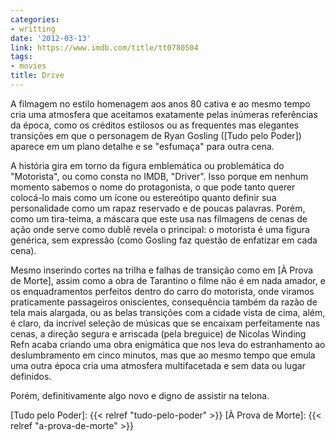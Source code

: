 ```yaml
---
categories:
- writting
date: '2012-03-13'
link: https://www.imdb.com/title/tt0780504
tags:
- movies
title: Drive
---
```


A filmagem no estilo homenagem aos anos 80 cativa e ao mesmo tempo cria uma atmosfera que aceitamos exatamente pelas inúmeras referências da época, como os créditos estilosos ou as frequentes mas elegantes transições em que o personagem de Ryan Gosling ([Tudo pelo Poder]) aparece em um plano detalhe e se "esfumaça" para outra cena.

A história gira em torno da figura emblemática ou problemática do "Motorista", ou como consta no IMDB, "Driver". Isso porque em nenhum momento sabemos o nome do protagonista, o que pode tanto querer colocá-lo mais como um ícone ou estereótipo quanto definir sua personalidade como um rapaz reservado e de poucas palavras. Porém, como um tira-teima, a máscara que este usa nas filmagens de cenas de ação onde serve como dublê revela o principal: o motorista é uma figura genérica, sem expressão (como Gosling faz questão de enfatizar em cada cena).

Mesmo inserindo cortes na trilha e falhas de transição como em [À Prova de Morte], assim como a obra de Tarantino o filme não é em nada amador, e os enquadramentos perfeitos dentro do carro do motorista, onde viramos praticamente passageiros oniscientes, consequência também da razão de tela mais alargada, ou as belas transições com a cidade vista de cima, além, é claro, da incrível seleção de músicas que se encaixam perfeitamente nas cenas, a direção segura e arriscada (pela breguice) de Nicolas Winding Refn acaba criando uma obra enigmática que nos leva do estranhamento ao deslumbramento em cinco minutos, mas que ao mesmo tempo que emula uma outra época cria uma atmosfera multifacetada e sem data ou lugar definidos.

Porém, definitivamente algo novo e digno de assistir na telona.

[Tudo pelo Poder]: {{< relref "tudo-pelo-poder" >}}
[À Prova de Morte]: {{< relref "a-prova-de-morte" >}}

